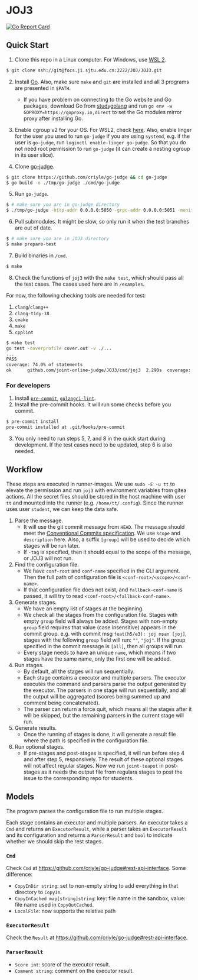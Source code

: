 # JOJ3

[![Go Report Card](https://goreportcard.com/badge/github.com/joint-online-judge/JOJ3)](https://goreportcard.com/report/github.com/joint-online-judge/JOJ3)

## Quick Start

1. Clone this repo in a Linux computer. For Windows, use [WSL 2](https://learn.microsoft.com/en-us/windows/wsl/install).

```bash
$ git clone ssh://git@focs.ji.sjtu.edu.cn:2222/JOJ/JOJ3.git
```

2. Install [Go](https://go.dev/doc/install). Also, make sure `make` and `git` are installed and all 3 programs are presented in `$PATH`.

    - If you have problem on connecting to the Go website and Go packages, download Go from [studygolang](https://studygolang.com/dl) and run `go env -w GOPROXY=https://goproxy.io,direct` to set the Go modules mirror proxy after installing Go.

3. Enable cgroup v2 for your OS. For WSL2, check [here](https://stackoverflow.com/a/73376219/13724598). Also, enable linger for the user you used to run `go-judge` if you are using `systemd`, e.g. if the user is `go-judge`, run `loginctl enable-linger go-judge`. So that you do not need root permission to run `go-judge` (it can create a nesting cgroup in its user slice).

4. Clone [go-judge](https://github.com/criyle/go-judge).

```bash
$ git clone https://github.com/criyle/go-judge && cd go-judge
$ go build -o ./tmp/go-judge ./cmd/go-judge
```

5. Run `go-judge`.

```bash
$ # make sure you are in go-judge directory
$ ./tmp/go-judge -http-addr 0.0.0.0:5050 -grpc-addr 0.0.0.0:5051 -monitor-addr 0.0.0.0:5052 -enable-grpc -enable-debug -enable-metrics
```

6. Pull submodules. It might be slow, so only run it when the test branches are out of date.

```bash
$ # make sure you are in JOJ3 directory
$ make prepare-test
```

7. Build binaries in `/cmd`.

```bash
$ make
```

8. Check the functions of `joj3` with the `make test`, which should pass all the test cases. The cases used here are in `/examples`.

For now, the following checking tools are needed for test:

1. `clang`/`clang++`
2. `clang-tidy-18`
3. `cmake`
4. `make`
4. `cpplint`

```bash
$ make test
go test -coverprofile cover.out -v ./...
...
PASS
coverage: 74.0% of statements
ok      github.com/joint-online-judge/JOJ3/cmd/joj3  2.290s  coverage: 74.0% of statements
```

### For developers

1. Install [`pre-commit`](https://pre-commit.com/), [`golangci-lint`](https://golangci-lint.run).
2. Install the pre-commit hooks. It will run some checks before you commit.

```bash
$ pre-commit install
pre-commit installed at .git/hooks/pre-commit
```

3. You only need to run steps 5, 7, and 8 in the quick start during development. If the test cases need to be updated, step 6 is also needed.

## Workflow

These steps are executed in runner-images. We use `sudo -E -u tt` to elevate the permission and run `joj3` with environment variables from gitea actions. All the secret files should be stored in the host machine with user `tt` and mounted into the runner (e.g. `/home/tt/.config`). Since the runner uses user `student`, we can keep the data safe.

1. Parse the message.
    - It will use the git commit message from `HEAD`. The message should meet the [Conventional Commits specification](https://www.conventionalcommits.org/). We use `scope` and `description` here. Also, a suffix `[group]` will be used to decide which stages will be run later.
    - If `-tag` is specified, then it should equal to the scope of the message, or JOJ3 will not run.
2. Find the configuration file.
    - We have `conf-root` and `conf-name` specified in the CLI argument. Then the full path of configuration file is `<conf-root>/<scope>/<conf-name>`.
    - If that configuration file does not exist, and `fallback-conf-name` is passed, it will try to read `<conf-root>/<fallback-conf-name>`.
3. Generate stages.
    - We have an empty list of stages at the beginning.
    - We check all the stages from the configuration file. Stages with empty `group` field will always be added. Stages with non-empty `group` field requires that value (case insensitive) appears in the commit group. e.g. with commit msg `feat(h5/e3): joj msan [joj]`, stages with the following `group` field will run: `""`, `"joj"`. If the group specified in the commit message is `[all]`, then all groups will run.
    - Every stage needs to have an unique `name`, which means if two stages have the same name, only the first one will be added.
4. Run stages.
    - By default, all the stages will run sequentially.
    - Each stage contains a executor and multiple parsers. The executor executes the command and parsers parse the output generated by the executor. The parsers in one stage will run sequentially, and all the output will be aggregated (scores being summed up and comment being concatenated).
    - The parser can return a force quit, which means all the stages after it will be skipped, but the remaining parsers in the current stage will run.
5. Generate results.
    - Once the running of stages is done, it will generate a result file where the path is specified in the configuration file.
6. Run optional stages.
    - If pre-stages and post-stages is specified, it will run before step 4 and after step 5, responsively. The result of these optional stages will not affect regular stages. Now we run `joint-teapot` in post-stages as it needs the output file from regulara stages to post the issue to the corresponding repo for students.

## Models

The program parses the configuration file to run multiple stages.

Each stage contains an executor and multiple parsers. An executor takes a `Cmd` and returns an `ExecutorResult`, while a parser takes an `ExecutorResult` and its configuration and returns a `ParserResult` and `bool` to indicate whether we should skip the rest stages.

### `Cmd`

Check `Cmd` at <https://github.com/criyle/go-judge#rest-api-interface>.
Some difference:

-   `CopyInDir string`: set to non-empty string to add everything in that directory to `CopyIn`.
-   `CopyInCached map[string]string`: key: file name in the sandbox, value: file name used in `CopyOutCached`.
-   `LocalFile`: now supports the relative path

### `ExecutorResult`

Check the `Result` at <https://github.com/criyle/go-judge#rest-api-interface>.

### `ParserResult`

-   `Score int`: score of the executor result.
-   `Comment string`: comment on the executor result.
